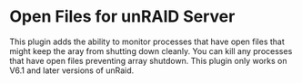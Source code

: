 Open Files for unRAID Server
============================

This plugin adds the ability to monitor processes that have open files that might keep the aray from shutting down cleanly.  You can kill any processes that have open files preventing array shutdown.  This plugin only works on V6.1 and later versions of unRaid.